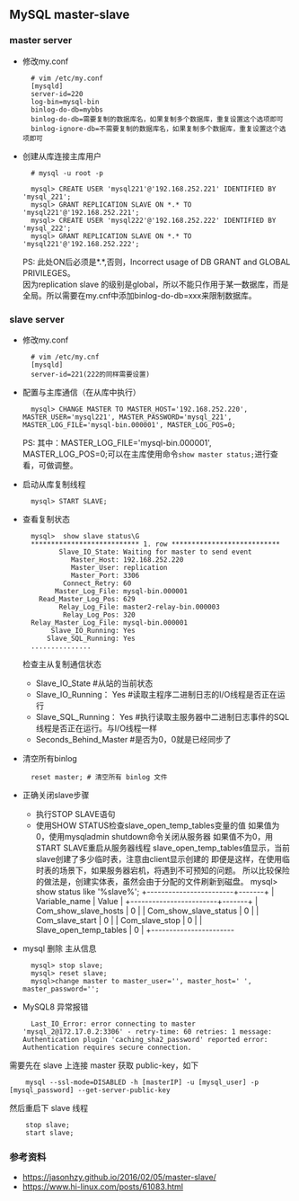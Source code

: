 ## MySQL master-slave


### master server
- 修改my.conf

		# vim /etc/my.conf
		[mysqld]
		server-id=220
		log-bin=mysql-bin
		binlog-do-db=mybbs
        binlog-do-db=需要复制的数据库名，如果复制多个数据库，重复设置这个选项即可
		binlog-ignore-db=不需要复制的数据库名，如果复制多个数据库，重复设置这个选项即可
- 创建从库连接主库用户

		# mysql -u root -p
		
		mysql> CREATE USER 'mysql221'@'192.168.252.221' IDENTIFIED BY 'mysql_221';
		mysql> GRANT REPLICATION SLAVE ON *.* TO 'mysql221'@'192.168.252.221'; 
		mysql> CREATE USER 'mysql222'@'192.168.252.222' IDENTIFIED BY 'mysql_222';
		mysql> GRANT REPLICATION SLAVE ON *.* TO 'mysql221'@'192.168.252.222'; 

	PS: 此处ON后必须是*.*,否则，Incorrect usage of DB GRANT and GLOBAL PRIVILEGES。  
	因为replication slave 的级别是global，所以不能只作用于某一数据库，而是全局。所以需要在my.cnf中添加binlog-do-db=xxx来限制数据库。
### slave server
- 修改my.conf

		# vim /etc/my.cnf
		[mysqld]
		server-id=221(222的同样需要设置)
- 配置与主库通信（在从库中执行）

		mysql> CHANGE MASTER TO MASTER_HOST='192.168.252.220', MASTER_USER='mysql221', MASTER_PASSWORD='mysql_221', MASTER_LOG_FILE='mysql-bin.000001', MASTER_LOG_POS=0;
	PS: 其中：MASTER_LOG_FILE='mysql-bin.000001', MASTER_LOG_POS=0;可以在主库使用命令`show master status;`进行查看，可做调整。
- 启动从库复制线程

		mysql> START SLAVE;
- 查看复制状态

		mysql>  show slave status\G
		*************************** 1. row ***************************
               Slave_IO_State: Waiting for master to send event
                  Master_Host: 192.168.252.220
                  Master_User: replication
                  Master_Port: 3306
                Connect_Retry: 60
              Master_Log_File: mysql-bin.000001
          Read_Master_Log_Pos: 629
               Relay_Log_File: master2-relay-bin.000003
                Relay_Log_Pos: 320
        Relay_Master_Log_File: mysql-bin.000001
             Slave_IO_Running: Yes
            Slave_SQL_Running: Yes
		...............
	检查主从复制通信状态

	- Slave_IO_State #从站的当前状态 
	- Slave_IO_Running： Yes #读取主程序二进制日志的I/O线程是否正在运行 
	- Slave_SQL_Running： Yes #执行读取主服务器中二进制日志事件的SQL线程是否正在运行。与I/O线程一样 
	- Seconds_Behind_Master #是否为0，0就是已经同步了
- 清空所有binlog

		reset master; # 清空所有 binlog 文件
- 正确关闭slave步骤
	- 执行STOP SLAVE语句
	- 使用SHOW STATUS检查slave_open_temp_tables变量的值
        如果值为0，使用mysqladmin shutdown命令关闭从服务器
        如果值不为0，用START SLAVE重启从服务器线程
        slave_open_temp_tables值显示，当前slave创建了多少临时表，注意由client显示创建的
        即便是这样，在使用临时表的场景下，如果服务器宕机，将遇到不可预知的问题。
        所以比较保险的做法是，创建实体表，虽然会由于分配的文件刷新到磁盘。
        mysql> show status like '%slave%';
        +------------------------+-------+
        | Variable_name | Value |
        +------------------------+-------+
        | Com_show_slave_hosts | 0 |
        | Com_show_slave_status | 0 |
        | Com_slave_start | 0 |
        | Com_slave_stop | 0 |
        | Slave_open_temp_tables | 0 |
        +-----------------------

- mysql 删除 主从信息

        mysql> stop slave;
        mysql> reset slave;
        mysql>change master to master_user='', master_host=' ', master_password='';

- MySQL8 异常报错

		Last_IO_Error: error connecting to master 'mysql_2@172.17.0.2:3306' - retry-time: 60 retries: 1 message: Authentication plugin 'caching_sha2_password' reported error: Authentication requires secure connection.
需要先在 slave 上连接 master 获取 public-key，如下

		mysql --ssl-mode=DISABLED -h [masterIP] -u [mysql_user] -p [mysql_password] --get-server-public-key
然后重启下 slave 线程

        stop slave;
        start slave;
### 参考资料
- https://jasonhzy.github.io/2016/02/05/master-slave/  
- https://www.hi-linux.com/posts/61083.html

